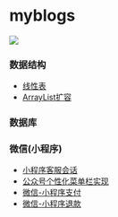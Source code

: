 # myblogs

 
<img src="https://qiniu.epipe.cn/picture/blogs.jpg"/> 
<br/>
 

### 数据结构
- [线性表](http://coderpwh.com/2018/10/05/%E7%BA%BF%E6%80%A7%E8%A1%A8/)
- [ArrayList扩容](http://coderpwh.com/2018/10/18/ArrayList%E6%89%A9%E5%AE%B9/)


### 数据库


### 微信(小程序)
- [小程序客服会话](https://coderpwh.com/2019/04/10/xiaochengxukehuhuihua/)
- [公众号个性化菜单栏实现](https://coderpwh.com/2019/04/14/gongzhonghaocaidanlan/)
- [微信-小程序支付](https://coderpwh.com/2019/05/15/wx-pay/)
- [微信-小程序退款](https://coderpwh.com/2019/05/19/wx-returen-money/)

